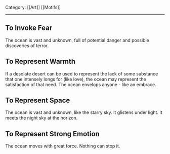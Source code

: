 Category: [[Art]] [[Motifs]]
___
## To Invoke Fear
The ocean is vast and unknown, full of potential danger and possible discoveries of terror. 
## To Represent Warmth
If a desolate desert can be used to represent the lack of some substance that one intensely longs for (like love), the ocean may represent the satisfaction of that need. The ocean envelops anyone - like an embrace. 
## To Represent Space
The ocean is vast and unknown, like the starry sky. It glistens under light. It meets the night sky at the horizon. 
## To Represent Strong Emotion
The ocean moves with great force. Nothing can stop it. 